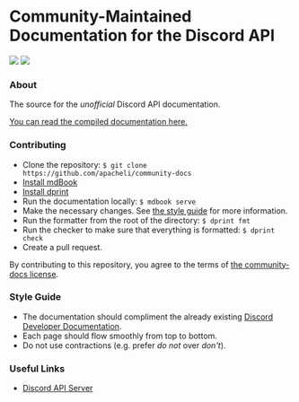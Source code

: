 # Community-Maintained Documentation for the Discord API

[![](https://github.com/apacheli/community-docs/actions/workflows/ci.yaml/badge.svg?branch=master)](https://github.com/apacheli/community-docs/actions/workflows/ci.yaml)
[![](https://discord.com/api/guilds/81384788765712384/widget.png)](https://discord.gg/discord-api)

### About

The source for the _unofficial_ Discord API documentation.

[You can read the compiled documentation here.](https://apacheli.github.io/community-docs/)

### Contributing

- Clone the repository: `$ git clone https://github.com/apacheli/community-docs`
- [Install mdBook](https://rust-lang.github.io/mdBook/guide/installation.html)
- [Install dprint](https://dprint.dev/install/)
- Run the documentation locally: `$ mdbook serve`
- Make the necessary changes. See [the style guide](#style-guide) for more
  information.
- Run the formatter from the root of the directory: `$ dprint fmt`
- Run the checker to make sure that everything is formatted: `$ dprint check`
- Create a pull request.

By contributing to this repository, you agree to the terms of
[the community-docs license](./LICENSE).

### Style Guide

- The documentation should compliment the already existing
  [Discord Developer Documentation](https://discord.com/developers/docs/intro).
- Each page should flow smoothly from top to bottom.
- Do not use contractions (e.g. prefer _do not_ over _don't_).

### Useful Links

- [Discord API Server](https://discord.gg/discord-api)
